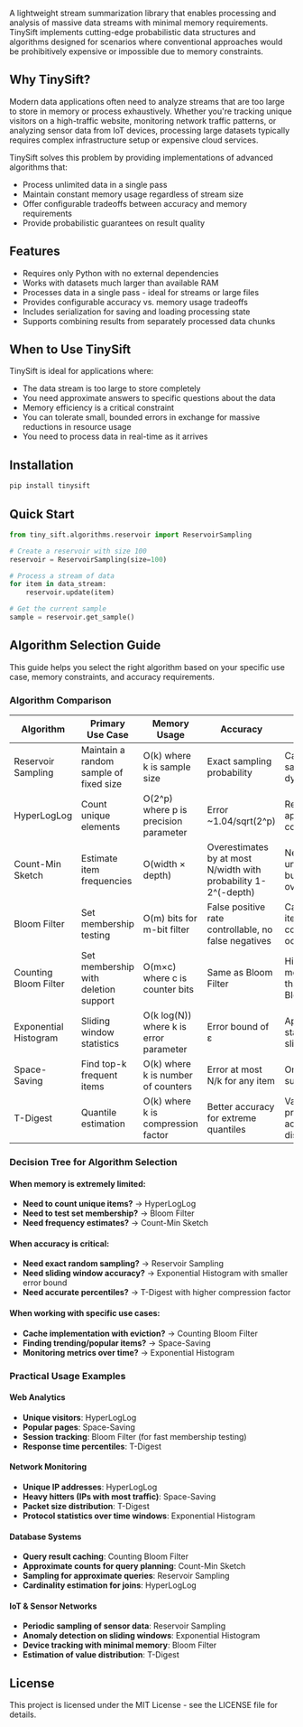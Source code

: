 A lightweight stream summarization library that enables processing and analysis of massive data streams with minimal memory requirements. TinySift implements cutting-edge probabilistic data structures and algorithms designed for scenarios where conventional approaches would be prohibitively expensive or impossible due to memory constraints.

## Why TinySift?

Modern data applications often need to analyze streams that are too large to store in memory or process exhaustively. Whether you're tracking unique visitors on a high-traffic website, monitoring network traffic patterns, or analyzing sensor data from IoT devices, processing large datasets typically requires complex infrastructure setup or expensive cloud services.

TinySift solves this problem by providing implementations of advanced algorithms that:

- Process unlimited data in a single pass
- Maintain constant memory usage regardless of stream size
- Offer configurable tradeoffs between accuracy and memory requirements
- Provide probabilistic guarantees on result quality

## Features

- Requires only Python with no external dependencies
- Works with datasets much larger than available RAM
- Processes data in a single pass - ideal for streams or large files
- Provides configurable accuracy vs. memory usage tradeoffs
- Includes serialization for saving and loading processing state
- Supports combining results from separately processed data chunks

## When to Use TinySift

TinySift is ideal for applications where:

- The data stream is too large to store completely
- You need approximate answers to specific questions about the data
- Memory efficiency is a critical constraint
- You can tolerate small, bounded errors in exchange for massive reductions in resource usage
- You need to process data in real-time as it arrives

## Installation

```bash
pip install tinysift
```

## Quick Start

```python
from tiny_sift.algorithms.reservoir import ReservoirSampling

# Create a reservoir with size 100
reservoir = ReservoirSampling(size=100)

# Process a stream of data
for item in data_stream:
    reservoir.update(item)

# Get the current sample
sample = reservoir.get_sample()
```

## Algorithm Selection Guide

This guide helps you select the right algorithm based on your specific use case, memory constraints, and accuracy requirements.

### Algorithm Comparison

| Algorithm             | Primary Use Case                       | Memory Usage                           | Accuracy                                                       | Limitations                                    |
| --------------------- | -------------------------------------- | -------------------------------------- | -------------------------------------------------------------- | ---------------------------------------------- |
| Reservoir Sampling    | Maintain a random sample of fixed size | O(k) where k is sample size            | Exact sampling probability                                     | Cannot change sample size dynamically          |
| HyperLogLog           | Count unique elements                  | O(2^p) where p is precision parameter  | Error ~1.04/sqrt(2^p)                                          | Returns approximate counts only                |
| Count-Min Sketch      | Estimate item frequencies              | O(width × depth)                       | Overestimates by at most N/width with probability 1-2^(-depth) | Never underestimates but may overestimate      |
| Bloom Filter          | Set membership testing                 | O(m) bits for m-bit filter             | False positive rate controllable, no false negatives           | Cannot remove items, cannot count occurrences  |
| Counting Bloom Filter | Set membership with deletion support   | O(m×c) where c is counter bits         | Same as Bloom Filter                                           | Higher memory usage than standard Bloom Filter |
| Exponential Histogram | Sliding window statistics              | O(k log(N)) where k is error parameter | Error bound of ε                                               | Approximates statistics over sliding window    |
| Space-Saving          | Find top-k frequent items              | O(k) where k is number of counters     | Error at most N/k for any item                                 | Only tracks a subset of items                  |
| T-Digest              | Quantile estimation                    | O(k) where k is compression factor     | Better accuracy for extreme quantiles                          | Variable precision across distribution         |

### Decision Tree for Algorithm Selection

#### When memory is extremely limited:

- **Need to count unique items?** → HyperLogLog
- **Need to test set membership?** → Bloom Filter
- **Need frequency estimates?** → Count-Min Sketch

#### When accuracy is critical:

- **Need exact random sampling?** → Reservoir Sampling
- **Need sliding window accuracy?** → Exponential Histogram with smaller error bound
- **Need accurate percentiles?** → T-Digest with higher compression factor

#### When working with specific use cases:

- **Cache implementation with eviction?** → Counting Bloom Filter
- **Finding trending/popular items?** → Space-Saving
- **Monitoring metrics over time?** → Exponential Histogram

### Practical Usage Examples

#### Web Analytics

- **Unique visitors**: HyperLogLog
- **Popular pages**: Space-Saving
- **Session tracking**: Bloom Filter (for fast membership testing)
- **Response time percentiles**: T-Digest

#### Network Monitoring

- **Unique IP addresses**: HyperLogLog
- **Heavy hitters (IPs with most traffic)**: Space-Saving
- **Packet size distribution**: T-Digest
- **Protocol statistics over time windows**: Exponential Histogram

#### Database Systems

- **Query result caching**: Counting Bloom Filter
- **Approximate counts for query planning**: Count-Min Sketch
- **Sampling for approximate queries**: Reservoir Sampling
- **Cardinality estimation for joins**: HyperLogLog

#### IoT & Sensor Networks

- **Periodic sampling of sensor data**: Reservoir Sampling
- **Anomaly detection on sliding windows**: Exponential Histogram
- **Device tracking with minimal memory**: Bloom Filter
- **Estimation of value distribution**: T-Digest

## License

This project is licensed under the MIT License - see the LICENSE file for details.
